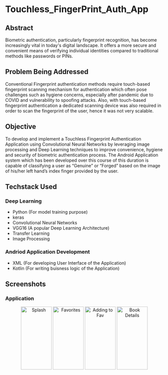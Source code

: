 # Touchless_FingerPrint_Auth_App

## Abstract
Biometric authentication, particularly fingerprint recognition, has become increasingly vital in today's digital landscape. It offers a more secure and convenient means of verifying individual identities compared to traditional methods like passwords or PINs.

## Problem Being Addressed
Conventional Fingerprint authentication methods require touch-based fingerprint scanning mechanism for authentication which often pose challenges such as hygiene concerns, especially after pandemic due to COVID and vulnerability to spoofing attacks.
Also, with touch-based fingerprint authentication a dedicated scanning device was also required in order to scan the fingerprint of the user, hence it was not very scalable.

## Objective
To develop and implement a Touchless Fingerprint Authentication Application using Convolutional Neural Networks by leveraging image processing and Deep Learning techniques to improve convenience, hygiene and security of biometric authentication process.
The Android Application system which has been developed over this course of this duration is capable of classifying a user as “Genuine” or “Forged” based on the image of his/her left hand’s index finger provided by the user.

## Techstack Used

### Deep Learning
* Python (For model training purpose)
* keras
* Convolutional Neural Networks
* VGG16 (A popular Deep Learning Architecture)
* Transfer Learning
* Image Processing
### Andriod Application Development
* XML (For developing User Interface of the Application)
* Kotlin (For writing buisness logic of the Application)

## Screenshots
### Application
<div align="center">
  <img src="https://github.com/pragyesh29/Touchless_FingerPrint_Auth_App/SS/1_Splash.jpg" alt="Splash" width="98" height="200">
  <img src="https://github.com/pragyesh29/Touchless_FingerPrint_Auth_App/SS/1_Splash.jpg" width="98" alt="Favorites" height="200">
  <img src="https://github.com/pragyesh29/Touchless_FingerPrint_Auth_App/SS/1_Splash.jpg" width="98" alt="Adding to Fav" height="200">
  <img src="https://github.com/pragyesh29/Touchless_FingerPrint_Auth_App/SS/1_Splash.jpg" alt="Book Details" width="98" height="200">
</div>
